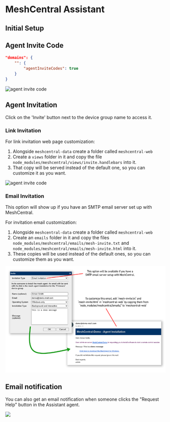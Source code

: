 # MeshCentral Assistant

## Initial Setup

## Agent Invite Code

```json
"domains": {
    "": {
        "agentInviteCodes": true
    }
}
```

![agent invite code](images/assistant_agent_code.png)

## Agent Invitation 
Click on the 'Invite' button next to the device group name to access it.  
### Link Invitation
For link invitation web page customization:

1. Alongside `meshcentral-data` create a folder called `meshcentral-web`
2. Create a `views` folder in it and copy the file `node_modules/meshcentral/views/invite.handlebars` into it.
3. That copy will be served instead of the default one, so you can customize it as you want.

![agent invite code](images/assistant_invitation_link.png)

### Email Invitation
This option will show up if you have an SMTP email server set up with MeshCentral.  

For invitation email customization:  

1. Alongside `meshcentral-data` create a folder called `meshcentral-web`
2. Create an `emails` folder in it and copy the files `node_modules/meshcentral/emails/mesh-invite.txt` and `node_modules/meshcentral/emails/mesh-invite.html` into it.
3. These copies will be used instead of the default ones, so you can customize them as you want.

![email-invitation](images/email-invitation.png)

## Email notification

You can also get an email notification when someone clicks the "Request Help" button in the Assistant agent.

![](images/2022-09-06-16-38-57.png)
